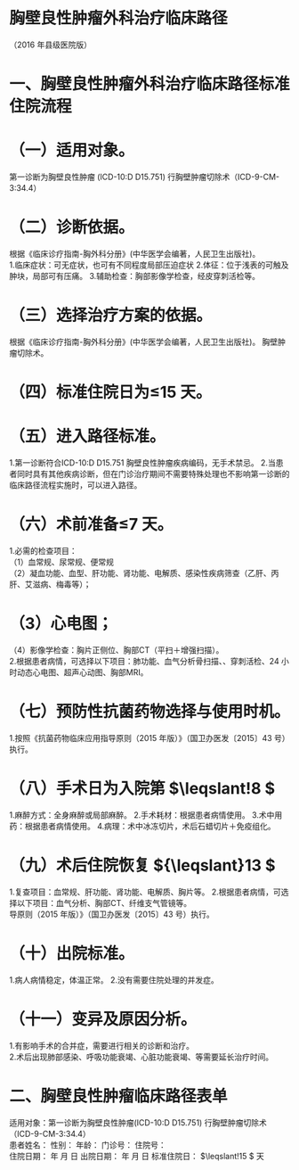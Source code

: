 # 胸壁良性肿瘤外科治疗临床路径  
（2016 年县级医院版）  
# 一、胸壁良性肿瘤外科治疗临床路径标准住院流程  
# （一）适用对象。  
第一诊断为胸壁良性肿瘤 (ICD-10:D D15.751) 行胸壁肿瘤切除术（ICD-9-CM-3:34.4）  
# （二）诊断依据。  
根据《临床诊疗指南-胸外科分册》(中华医学会编著，人民卫生出版社)。  
1.临床症状：可无症状，也可有不同程度局部压迫症状 2.体征：位于浅表的可触及肿块，局部可有压痛。 3.辅助检查：胸部影像学检查，经皮穿刺活检等。  
# （三）选择治疗方案的依据。  
根据《临床诊疗指南-胸外科分册》(中华医学会编著，人民卫生出版社)。 胸壁肿瘤切除术。  
# （四）标准住院日为≤15 天。  
# （五）进入路径标准。  
1.第一诊断符合ICD-10:D D15.751 胸壁良性肿瘤疾病编码，无手术禁忌。 2.当患者同时具有其他疾病诊断，但在门诊治疗期间不需要特殊处理也不影响第一诊断的临床路径流程实施时，可以进入路径。  
# （六）术前准备≤7 天。  
1.必需的检查项目：  
（1）血常规、尿常规、便常规  
（2）凝血功能、血型、肝功能、肾功能、电解质、感染性疾病筛查（乙肝、丙肝、艾滋病、梅毒等）；  
# （3）心电图；  
（4）影像学检查：胸片正侧位、胸部CT（平扫＋增强扫描）。  
2.根据患者病情，可选择以下项目：肺功能、血气分析骨扫描、、穿刺活检、24 小时动态心电图、超声心动图、胸部MRI。  
# （七）预防性抗菌药物选择与使用时机。  
1.按照《抗菌药物临床应用指导原则（2015 年版）》（国卫办医发〔2015〕43 号）执行。  
# （八）手术日为入院第 $\leqslant\!8 $  
1.麻醉方式：全身麻醉或局部麻醉。 2.手术耗材：根据患者病情使用。 3.术中用药：根据患者病情使用。 4.病理：术中冰冻切片，术后石蜡切片＋免疫组化。  
# （九）术后住院恢复 ${\leqslant}13 $  
1.复查项目：血常规、肝功能、肾功能、电解质、胸片等。 2.根据患者病情，可选择以下项目：血气分析、胸部CT、纤维支气管镜等。  
导原则（2015 年版）》（国卫办医发〔2015〕43 号）执行。  
# （十）出院标准。  
1.病人病情稳定，体温正常。 2.没有需要住院处理的并发症。  
# （十一）变异及原因分析。  
1.有影响手术的合并症，需要进行相关的诊断和治疗。  
2.术后出现肺部感染、呼吸功能衰竭、心脏功能衰竭、等需要延长治疗时间。  
# 二、胸壁良性肿瘤临床路径表单  
适用对象：第一诊断为胸壁良性肿瘤(ICD-10:D D15.751) 行胸壁肿瘤切除术（ICD-9-CM-3:34.4）  
患者姓名：           性别：    年龄：    门诊号：       住院号：  
住院日期：   年  月  日    出院日期：     年  月   日     标准住院日： $\leqslant\!15 $ 天  
